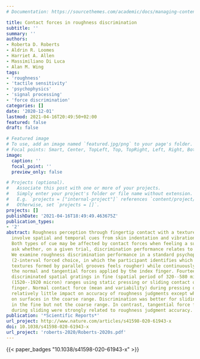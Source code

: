 ```yaml
---
# Documentation: https://sourcethemes.com/academic/docs/managing-content/

title: Contact forces in roughness discrimination
subtitle: ''
summary: ''
authors:
- Roberta D. Roberts
- Aldrin R. Loomes
- Harriet A. Allen
- Massimiliano Di Luca
- Alan M. Wing
tags:
- 'roughness'
- 'tactile sensitivity'
- 'psychophysics'
- 'signal processing'
- 'force discrimination'
categories: []
date: '2020-12-01'
lastmod: 2021-04-16T20:49:50+02:00
featured: false
draft: false

# Featured image
# To use, add an image named `featured.jpg/png` to your page's folder.
# Focal points: Smart, Center, TopLeft, Top, TopRight, Left, Right, BottomLeft, Bottom, BottomRight.
image:
  caption: ''
  focal_point: ''
  preview_only: false

# Projects (optional).
#   Associate this post with one or more of your projects.
#   Simply enter your project's folder or file name without extension.
#   E.g. `projects = ["internal-project"]` references `content/project/deep-learning/index.md`.
#   Otherwise, set `projects = []`.
projects: []
publishDate: '2021-04-16T18:49:49.463675Z'
publication_types:
- '2'
abstract: Roughness perception through fingertip contact with a textured surface can
  involve spatial and temporal cues from skin indentation and vibration respectively.
  Both types of cue may be affected by contact forces when feeling a surface and we
  ask whether, on a given trial, discrimination performance relates to contact forces.
  We examine roughness discrimination performance in a standard psychophysical method
  (2-interval forced choice, in which the participant identifies which of two spatial
  textures formed by parallel grooves feels rougher) while continuously measuring
  the normal and tangential forces applied by the index finger. Fourteen participants
  discriminated spatial gratings in fine (spatial period of 320--580 micron) and coarse
  (1520--1920 micron) ranges using static pressing or sliding contact of the index
  finger. Normal contact force (mean and variability) during pressing or sliding had
  relatively little impact on accuracy of roughness judgments except when pressing
  on surfaces in the coarse range. Discrimination was better for sliding than pressing
  in the fine but not the coarse range. In contrast, tangential force fluctuations
  during sliding were strongly related to roughness judgment accuracy.
publication: '*Scientific Reports*'
url_project: http://www.nature.com/articles/s41598-020-61943-x
doi: 10.1038/s41598-020-61943-x
url_project: 'roberts-2020/Roberts-2020s.pdf'
---
```

{{< paper_badges "10.1038/s41598-020-61943-x" >}}
